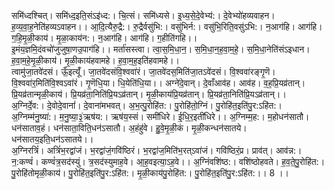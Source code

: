 

  
समि॑ध्दश्चित्। समि॑ध्द॒इति॒संऽइ॑ध्द:। चि॒त्सं। समि॑ध्यसे। इ॒ध्य॒से॒दे॒वेभ्य॑:। दे॒वेभ्यो॑हव्यवाहन। ह॒व्य॒वा॒ह॒नेति॑हव्यऽवाहन।। आ॒दि॒त्यैरु॒द्रै:। रु॒द्रैर्वसु॑भि:। वसु॑भिर्न:। वसु॑भि॒रिति॒वसु॑ऽभि:। न॒आग॑हि। आग॑हि। ग॒हि॒मृ॒ळी॒काय॑। मृ॒ळा॒काय॑न:। न॒आग॑हि। आग॑हि। ग॒हीति॑गहि।।  
इ॒मंय॒ज्ञमि॒दंवचो॑जुजुषा॒णउ॒पाग॑हि।। मर्ता॑सस्त्वा। त्वा॒स॒मि॒धा॒न॒। स॒मि॒धा॒न॒ह॒वा॒म॒हे॒। स॒मि॒धा॒नेति॑संऽइधान। ह॒वा॒म॒हे॒मृ॒ळी॒काय॑। मृ॒ळी॒काय॑हवामहे। ह॒वा॒म॒ह॒इति॑हवामहे।।  
त्वामु॑जा॒तवे॑दसं। ऊँ॒इत्यूँ॑। जा॒तवे॑दसंवि॒श्ववा॑रं। जा॒तवे॑दस॒मिति॑जा॒तऽवे॑दसं। वि॒श्ववा॑रङ्गृ॒णॆ। वि॒श्ववा॑र॒मिति॑वि॒श्वऽवा॑रं। गृ॒णॆधि॒या। धि॒येति॑धि॒या।। अग्ने॑दे॒वान्। दे॒वाँआव॑ह। आव॑ह। व॒ह॒प्रि॒यव्र॑तान्। प्रि॒यव्र॑तान्मृळी॒काय॑। प्रि॒यव्र॑ता॒निति॑प्रि॒यऽव्र॑तान्। मृ॒ळी॒काय॑प्रि॒यव्र॑तान्। प्रि॒यव्र॑ता॒निति॑प्रि॒यऽव्र॑तान्।।  
अ॒ग्निर्दे॒व:। दे॒वोदे॒वानां॑। दे॒वाना॑मभवत्। अ॒भ॒त्पु॒रोहि॑त:। पु॒रोहि॑तो॒ग्निं। पु॒रोहि॑त॒इति॑पु॒र:ऽहि॑त:। अ॒ग्निम्म॑नु॒ष्या॑:। म॒नु॒ष्या॒३॒॑ऋष॑य:। ऋष॑य॒स्सं। समी॑धिरे। ई॒धि॒र॒इती॑धिरे।। अ॒ग्निम्म॒ह:। म॒होधन॑सातौ। धन॑साताव॒हं। धन॑साता॒विति॒धन॑ऽसातौ। अ॒हंहु॑वे। हु॒वे॒मृ॒ळी॒कं। मृ॒ळी॒कन्धन॑सातये। धन॑सातय॒इति॒धन॑ऽसातये।।  
अ॒ग्निरत्रिं॑। अत्रिं॑भ॒रद्वा॑जं। भ॒रद्वा॑जं॒गवि॑ष्ठिरं। भ॒रद्वा॑ज॒मिति॑भ॒रत्ऽवा॑जं। गवि॑ष्ठिरं॒प्र। प्राव॑त्। आव॑न्न:। न॒:कण्वं॑। कण्वं॑त्र॒सद॑स्युं। त्र॒सद॑स्युमाह॒वे। आ॒ह॒वइत्या॒ऽह॒वे।। अ॒ग्निंवशि॑ष्ठ:। वशि॑ष्ठोहवते। ह॒व॒ते॒पु॒रोहि॑त:। पु॒रोहि॑तोमृळी॒काय॑। पु॒रोहि॑त॒इति॑पु॒र:ऽहि॑त:। मृ॒ळी॒काय॑पु॒रोहि॑त:। पु॒रोहि॑त॒इति॑पु॒र:ऽहि॑त:।। 8 ।।  
